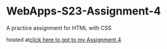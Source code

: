 # WebApps-S23-Assignment-4
A practice assignment for HTML with CSS

hosted at[click here to got to my Assignment 4](https://44-563-web-apps-s23.github.io/44563-webapps-s23-assignment4-Moparthy1999/play.html)
